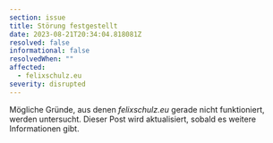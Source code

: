 ```yaml
---
section: issue
title: Störung festgestellt
date: 2023-08-21T20:34:04.818081Z
resolved: false
informational: false
resolvedWhen: ""
affected:
  - felixschulz.eu
severity: disrupted
---
```

Mögliche Gründe, aus denen *felixschulz.eu* gerade nicht funktioniert, werden untersucht. Dieser Post wird aktualisiert, sobald es weitere Informationen gibt.

        
